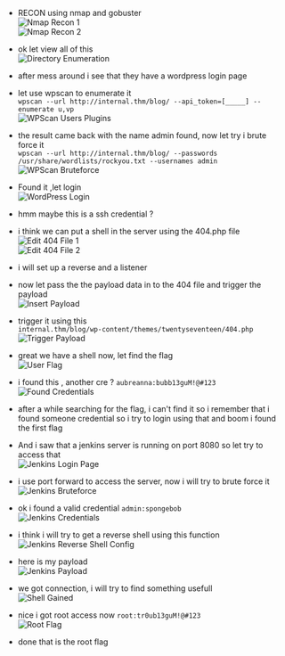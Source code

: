 - RECON using nmap and gobuster  
![Nmap Recon 1](images/Pasted%20image%2020250821191644.png)  
![Nmap Recon 2](images/Pasted%20image%2020250821191709.png)

- ok let view all of this  
![Directory Enumeration](images/Pasted%20image%2020250821203144.png)

- after mess around i see that they have a wordpress login page  
- let use wpscan to enumerate it  
  `wpscan --url http://internal.thm/blog/ --api_token=[_____] --enumerate u,vp`  
![WPScan Users Plugins](images/Pasted%20image%2020250821203502.png)

- the result came back with the name admin found, now let try i brute force it  
  `wpscan --url http://internal.thm/blog/ --passwords /usr/share/wordlists/rockyou.txt --usernames admin`  
![WPScan Bruteforce](images/Pasted%20image%2020250821204544.png)  
- Found it ,let login   
![WordPress Login](images/Pasted%20image%2020250821204823.png)

- hmm maybe this is a ssh credential ?  
- i think we can put a shell in the server using the 404.php file  
![Edit 404 File 1](images/Pasted%20image%2020250821212708.png)  
![Edit 404 File 2](images/Pasted%20image%2020250821212723.png)

- i will set up a reverse and a listener  
- now let pass the the payload data in to the 404 file and trigger the payload  
![Insert Payload](images/Pasted%20image%2020250821212833.png)

- trigger it using this  
  `internal.thm/blog/wp-content/themes/twentyseventeen/404.php`  
![Trigger Payload](images/Pasted%20image%2020250821212947.png)

- great we have a shell now, let find the flag  
![User Flag](images/Pasted%20image%2020250821214513.png)

- i found this , another cre ? `aubreanna:bubb13guM!@#123`  
![Found Credentials](images/Pasted%20image%2020250821215638.png)

- after a while searching for the flag, i can't find it so i remember that i found someone credential so i try to login using that and boom i found the first flag  
- And i saw that a jenkins server is running on port 8080 so let try to access that  
![Jenkins Login Page](images/Pasted%20image%2020250821220942.png)

- i use port forward to access the server, now i will try to brute force it  
![Jenkins Bruteforce](images/Pasted%20image%2020250821221802.png)

- ok i found a valid credential  `admin:spongebob`  
![Jenkins Credentials](images/Pasted%20image%2020250821222326.png)

- i think i will try to get a reverse shell using this function  
![Jenkins Reverse Shell Config](images/Pasted%20image%2020250821224327.png)  
- here is my payload  
![Jenkins Payload](images/Pasted%20image%2020250821224348.png)

- we got connection, i will try to find something usefull  
![Shell Gained](images/Pasted%20image%2020250821224559.png)

- nice i got root access now `root:tr0ub13guM!@#123`  
![Root Flag](images/Pasted%20image%2020250821224732.png)

- done that is the root flag

